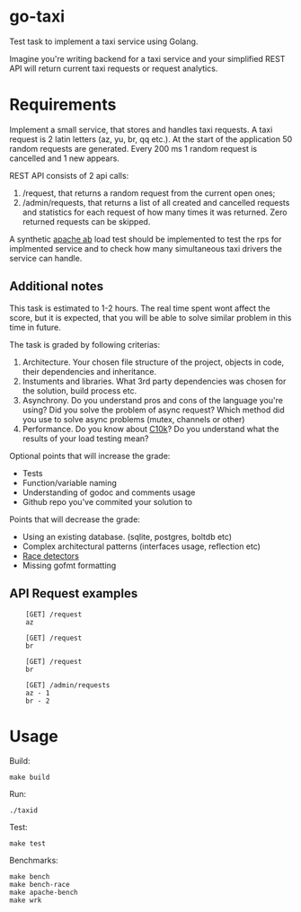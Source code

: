 # go-taxi
Test task to implement a taxi service using Golang.

Imagine you're writing backend for a taxi service and your simplified REST API will
return current taxi requests or request analytics.

# Requirements
Implement a small service, that stores and handles taxi requests.
A taxi request is 2 latin letters (az, yu, br, qq etc.).
At the start of the application 50 random requests are generated.
Every 200 ms 1 random request is cancelled and 1 new appears.

REST API consists of 2 api calls:
1. /request, that returns a random request from the current open ones;
2. /admin/requests, that returns a list of all created and cancelled requests and statistics for each request of how many times it was returned. Zero returned requests can be skipped.

A synthetic [apache ab](https://en.wikipedia.org/wiki/ApacheBench) load test should be implemented to test the rps for implmented service and to check how many simultaneous taxi drivers the service can handle.

## Additional notes
This task is estimated to 1-2 hours. The real time spent wont affect the score, but it is expected, that you will be able to solve similar problem in this time in future.

The task is graded by following criterias:
1. Architecture. Your chosen file structure of the project, objects in code, their dependencies and inheritance.
2. Instuments and libraries. What 3rd party dependencies was chosen for the solution, build process etc.
3. Asynchrony. Do you understand pros and cons of the language you're using? Did you solve the problem of async request? Which method did you use to solve async problems (mutex, channels or other)
4. Performance. Do you know about [C10k](https://en.wikipedia.org/wiki/C10k_problem)? Do you understand what the results of your load testing mean?

Optional points that will increase the grade:
- Tests
- Function/variable naming
- Understanding of godoc and comments usage
- Github repo you've commited your solution to

Points that will decrease the grade:
- Using an existing database. (sqlite, postgres, boltdb etc)
- Complex architectural patterns (interfaces usage, reflection etc)
- [Race detectors](https://golang.org/doc/articles/race_detector.html)
- Missing gofmt formatting

## API Request examples
```
    [GET] /request
    az
    
    [GET] /request
    br
    
    [GET] /request
    br
    
    [GET] /admin/requests
    az - 1
    br - 2
```

# Usage

Build:
```
make build
```

Run:
```
./taxid
```

Test:
```
make test
```

Benchmarks:
```
make bench
make bench-race
make apache-bench
make wrk
```

